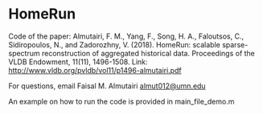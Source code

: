 # HomeRun
Code of the paper: 
Almutairi, F. M., Yang, F., Song, H. A., Faloutsos, C., Sidiropoulos, N., and Zadorozhny, V. (2018). HomeRun: scalable sparse-spectrum reconstruction of aggregated historical data. Proceedings of the VLDB Endowment, 11(11), 1496-1508. Link: http://www.vldb.org/pvldb/vol11/p1496-almutairi.pdf

For questions, email Faisal M. Almutairi almut012@umn.edu



An example on how to run the code is provided in main_file_demo.m
